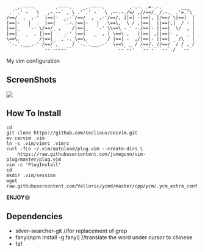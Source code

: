 ```
   _,.----.       ,----.    _,.----.         ,-.-. .=-.-.       ___   
 .' .' -   \   ,-.--` , \ .' .' -   \ ,--.-./=/ ,//==/_ /.-._ .'=.'\  
/==/  ,  ,-'  |==|-  _.-`/==/  ,  ,-'/==/, ||=| -|==|, |/==/ \|==|  | 
|==|-   |  .  |==|   `.-.|==|-   |  .\==\,  \ / ,|==|  ||==|,|  / - | 
|==|_   `-' \/==/_ ,    /|==|_   `-' \\==\ - ' - /==|- ||==|  \/  , | 
|==|   _  , ||==|    .-' |==|   _  , | \==\ ,   ||==| ,||==|- ,   _ | 
\==\.       /|==|_  ,`-._\==\.       / |==| -  ,/|==|- ||==| _ /\   | 
 `-.`.___.-' /==/ ,     / `-.`.___.-'  \==\  _ / /==/. //==/  / / , / 
             `--`-----``                `--`--'  `--`-` `--`./  `--`  
```

My vim configuration

## ScreenShots

![](https://img.vim-cn.com/15/8a4bd9004c64c0ce9effadd104216302f0cb02.png)

## How To Install

```
cd
git clone https://github.com/ceclinux/cecvim.git
mv cecvim .vim
ln -s .vim/vimrc .vimrc
curl -fLo ~/.vim/autoload/plug.vim --create-dirs \
    https://raw.githubusercontent.com/junegunn/vim-plug/master/plug.vim
vim -c 'PlugInstall'
cd
mkdir .vim/session
wget raw.githubusercontent.com/Valloric/ycmd/master/cpp/ycm/.ycm_extra_conf.py
```


**ENJOY**:smile:

## Dependencies

- silver-searcher-git //for replacement of grep
- fanyi(npm install -g fanyi) //translate the word under cursor to chinese
- fzf

